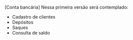 [Conta bancária]
Nessa primeira versão será contemplado: 

- Cadastro de clientes
- Depósitos
- Saques
- Consulta de saldo